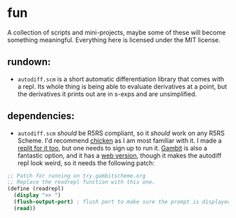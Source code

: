 # fun

A collection of scripts and mini-projects, maybe some of these will become something meaningful. Everything here is licensed under the MIT license.

## rundown:
- `autodiff.scm` is a short automatic differentiation library that comes with a repl. Its whole thing is being able to evaluate derivatives at a point, but the derivatives it prints out are in s-exps and are unsimplified.

## dependencies:
- `autodiff.scm` *should* be R5RS compliant, so it *should* work on any R5RS Scheme. I'd recommend [chicken](http://www.call-cc.org/) as I am most familiar with it. I made a [replit for it too](https://replit.com/@konstantin_aa/autodiff?), but one needs to sign up to run it. [Gambit](https://gambitscheme.org/) is also a fantastic option, and it has a [web version](https://try.gambitscheme.org/), though it makes the autodiff repl look weird, so it needs the following patch:
```scheme
;; Patch for running on try.gambitscheme.org
;; Replace the readrepl function with this one.
(define (readrepl)
  (display ">> ")
  (flush-output-port) ; flush port to make sure the prompt is displayed
  (read))
```

